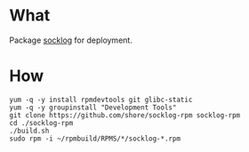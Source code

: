 # What

Package [socklog](http://smarden.org/socklog/index.html) for deployment.

# How

```
yum -q -y install rpmdevtools git glibc-static
yum -q -y groupinstall "Development Tools"
git clone https://github.com/shore/socklog-rpm socklog-rpm
cd ./socklog-rpm
./build.sh
sudo rpm -i ~/rpmbuild/RPMS/*/socklog-*.rpm
```

